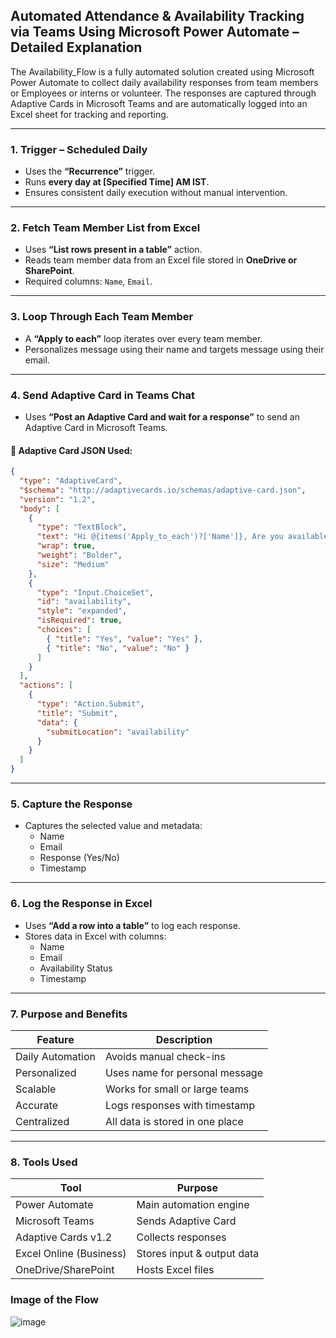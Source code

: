 
## Automated Attendance & Availability Tracking via Teams Using Microsoft Power Automate – Detailed Explanation

The Availability_Flow is a fully automated solution created using Microsoft Power Automate to collect daily availability responses from team members or Employees or interns or volunteer. The responses are captured through Adaptive Cards in Microsoft Teams and are automatically logged into an Excel sheet for tracking and reporting.

---

### 1. Trigger – Scheduled Daily

- Uses the **“Recurrence”** trigger.
- Runs **every day at [Specified Time] AM IST**.
- Ensures consistent daily execution without manual intervention.

---

### 2. Fetch Team Member List from Excel

- Uses **“List rows present in a table”** action.
- Reads team member data from an Excel file stored in **OneDrive or SharePoint**.
- Required columns: `Name`, `Email`.

---

### 3. Loop Through Each Team Member

- A **“Apply to each”** loop iterates over every team member.
- Personalizes message using their name and targets message using their email.

---

### 4. Send Adaptive Card in Teams Chat

- Uses **“Post an Adaptive Card and wait for a response”** to send an Adaptive Card in Microsoft Teams.

#### 🔹 Adaptive Card JSON Used:

```json
{
  "type": "AdaptiveCard",
  "$schema": "http://adaptivecards.io/schemas/adaptive-card.json",
  "version": "1.2",
  "body": [
    {
      "type": "TextBlock",
      "text": "Hi @{items('Apply_to_each')?['Name']}, Are you available today?",
      "wrap": true,
      "weight": "Bolder",
      "size": "Medium"
    },
    {
      "type": "Input.ChoiceSet",
      "id": "availability",
      "style": "expanded",
      "isRequired": true,
      "choices": [
        { "title": "Yes", "value": "Yes" },
        { "title": "No", "value": "No" }
      ]
    }
  ],
  "actions": [
    {
      "type": "Action.Submit",
      "title": "Submit",
      "data": {
        "submitLocation": "availability"
      }
    }
  ]
}
```

---

### 5. Capture the Response

- Captures the selected value and metadata:
  - Name
  - Email
  - Response (Yes/No)
  - Timestamp

---

### 6. Log the Response in Excel

- Uses **“Add a row into a table”** to log each response.
- Stores data in Excel with columns:
  - Name
  - Email
  - Availability Status
  - Timestamp

---

### 7. Purpose and Benefits

Feature | Description
|-------|--------------|
| Daily Automation | Avoids manual check-ins |
| Personalized | Uses name for personal message |
| Scalable | Works for small or large teams |
| Accurate | Logs responses with timestamp |
| Centralized | All data is stored in one place |

---

### 8. Tools Used

| Tool | Purpose |
|------|---------|
| Power Automate | Main automation engine |
| Microsoft Teams | Sends Adaptive Card |
| Adaptive Cards v1.2 | Collects responses |
| Excel Online (Business) | Stores input & output data |
| OneDrive/SharePoint | Hosts Excel files |

### Image of the Flow
![image](https://github.com/user-attachments/assets/dbf8ad9f-4b9d-4754-8935-6210e22eeee4)


